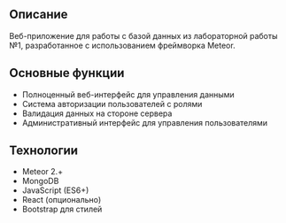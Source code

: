 ## Описание
Веб-приложение для работы с базой данных из лабораторной работы №1, разработанное с использованием фреймворка Meteor.

## Основные функции
- Полноценный веб-интерфейс для управления данными
- Система авторизации пользователей с ролями
- Валидация данных на стороне сервера
- Административный интерфейс для управления пользователями

## Технологии
- Meteor 2.+
- MongoDB
- JavaScript (ES6+)
- React (опционально)
- Bootstrap для стилей
